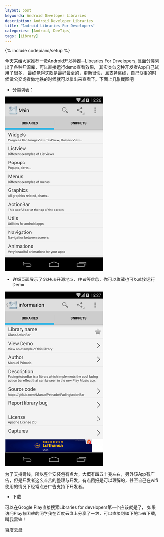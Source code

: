 ```yaml
---
layout: post
keywords: Android Developer Libraries
description: Android Developer Libraries
title: "Android Libraries For Developers"
categories: [Android, DevTips]
tags: [Library]
---
```

{% include codepiano/setup %}

今天来给大家推荐一款Android开发神器--Libearies For Developers, 里面分类列出了各种开源库，可以直接运行demo查看效果， 其实类似这种开发者App自己试用了很多， 最终觉得这款是最好最全的，更新很快，且支持离线，自己没事的时候做公交或者做地铁的时候就可以拿出来查看下。下面上几张截图吧

* 分类列表：

<img src="/image/分类320.png" />

* 详细页面展示了GitHub开源地址，作者等信息，你可以收藏也可以直接运行Demo

<img src="/image/详细320.png" />

为了支持离线，所以整个安装包有点大，大概有四五十兆左右，另外该App有广告，但是开发者这么辛苦的整理与开发，有点回报是可以理解的，甚至自己在wifi使用的情况下经常点击广告支持下开发者。

* 下载

可以在Google Play直接搜索Libraries for developers第一个应该就是了， 如果访问Play有困难的同学我在百度云盘上分享了一次，可以直接到如下地址去下载, 叫我雷锋！

[百度云盘](http://yun.baidu.com/share/link?shareid=1166038721&uk=2217210535)